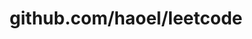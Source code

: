 ---
layout: post
title: github.com/haoel/leetcode
categories: link
tags: [انگلیسی, گیت‌هاب, برنامه‌نویسی]
---